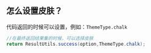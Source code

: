 ## 怎么设置皮肤？
代码返回的时候可以设置，例如：`ThemeType.chalk`
```java
//在最终返回结果集的时候，可以选择皮肤
return ResultUtils.success(option,ThemeType.chalk);
```